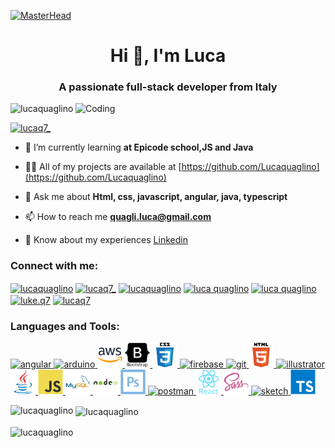 [![MasterHead](https://as1.ftcdn.net/v2/jpg/02/22/96/70/1000_F_222967089_uftweUTsmcqiDYMzFXvSdOI0AfwxNqa7.jpg)](https://github.com/Lucaquaglino)
<h1 align="center">Hi 👋, I'm Luca</h1>
<h3 align="center">A passionate full-stack developer from Italy</h3>
<img align="right" alt="Coding" width="400" src="https://tenor.com/it/view/programmer-gif-19019116">
<p align="left"> <img src="https://komarev.com/ghpvc/?username=lucaquaglino&label=Profile%20views&color=0e75b6&style=flat" alt="lucaquaglino" /> </p>



<p align="left"> <a href="https://twitter.com/lucaq7_" target="blank"><img src="https://img.shields.io/twitter/follow/lucaq7_?logo=twitter&style=for-the-badge" alt="lucaq7_" /></a> </p>

- 🌱 I’m currently learning **at Epicode school,JS and Java**

- 👨‍💻 All of my projects are available at [https://github.com/Lucaquaglino](https://github.com/Lucaquaglino)

- 💬 Ask me about **Html, css, javascript, angular, java, typescript**

- 📫 How to reach me **quagli.luca@gmail.com**

- 📄 Know about my experiences [Linkedin](https://www.linkedin.com/in/lucaquaglino/)

<h3 align="left">Connect with me:</h3>
<p align="left">
<a href="https://codepen.io/lucaquaglino" target="blank"><img align="center" src="https://tenor.com/it/view/programmer-gif-19019116" alt="lucaquaglino" height="30" width="40" /></a>
<a href="https://twitter.com/lucaq7_" target="blank"><img align="center" src="https://raw.githubusercontent.com/rahuldkjain/github-profile-readme-generator/master/src/images/icons/Social/twitter.svg" alt="lucaq7_" height="30" width="40" /></a>
<a href="https://linkedin.com/in/lucaquaglino" target="blank"><img align="center" src="https://raw.githubusercontent.com/rahuldkjain/github-profile-readme-generator/master/src/images/icons/Social/linked-in-alt.svg" alt="lucaquaglino" height="30" width="40" /></a>
<a href="https://stackoverflow.com/users/22074888/luca-quaglino" target="blank"><img align="center" src="https://raw.githubusercontent.com/rahuldkjain/github-profile-readme-generator/master/src/images/icons/Social/stack-overflow.svg" alt="luca quaglino" height="30" width="40" /></a>
<a href="https://fb.com/luca quaglino" target="blank"><img align="center" src="https://raw.githubusercontent.com/rahuldkjain/github-profile-readme-generator/master/src/images/icons/Social/facebook.svg" alt="luca quaglino" height="30" width="40" /></a>
<a href="https://instagram.com/luke.q7" target="blank"><img align="center" src="https://raw.githubusercontent.com/rahuldkjain/github-profile-readme-generator/master/src/images/icons/Social/instagram.svg" alt="luke.q7" height="30" width="40" /></a>
<a href="https://discord.gg/P8dDF3Sh9y" target="blank"><img align="center" src="https://raw.githubusercontent.com/rahuldkjain/github-profile-readme-generator/master/src/images/icons/Social/discord.svg" alt="lucaq7" height="30" width="40" /></a>
</p>

<h3 align="left">Languages and Tools:</h3>
<p align="left"> <a href="https://angular.io" target="_blank" rel="noreferrer"> <img src="https://angular.io/assets/images/logos/angular/angular.svg" alt="angular" width="40" height="40"/> </a> <a href="https://www.arduino.cc/" target="_blank" rel="noreferrer"> <img src="https://cdn.worldvectorlogo.com/logos/arduino-1.svg" alt="arduino" width="40" height="40"/> </a> <a href="https://aws.amazon.com" target="_blank" rel="noreferrer"> <img src="https://raw.githubusercontent.com/devicons/devicon/master/icons/amazonwebservices/amazonwebservices-original-wordmark.svg" alt="aws" width="40" height="40"/> </a> <a href="https://getbootstrap.com" target="_blank" rel="noreferrer"> <img src="https://raw.githubusercontent.com/devicons/devicon/master/icons/bootstrap/bootstrap-plain-wordmark.svg" alt="bootstrap" width="40" height="40"/> </a> <a href="https://www.w3schools.com/css/" target="_blank" rel="noreferrer"> <img src="https://raw.githubusercontent.com/devicons/devicon/master/icons/css3/css3-original-wordmark.svg" alt="css3" width="40" height="40"/> </a> <a href="https://firebase.google.com/" target="_blank" rel="noreferrer"> <img src="https://www.vectorlogo.zone/logos/firebase/firebase-icon.svg" alt="firebase" width="40" height="40"/> </a> <a href="https://git-scm.com/" target="_blank" rel="noreferrer"> <img src="https://www.vectorlogo.zone/logos/git-scm/git-scm-icon.svg" alt="git" width="40" height="40"/> </a> <a href="https://www.w3.org/html/" target="_blank" rel="noreferrer"> <img src="https://raw.githubusercontent.com/devicons/devicon/master/icons/html5/html5-original-wordmark.svg" alt="html5" width="40" height="40"/> </a> <a href="https://www.adobe.com/in/products/illustrator.html" target="_blank" rel="noreferrer"> <img src="https://www.vectorlogo.zone/logos/adobe_illustrator/adobe_illustrator-icon.svg" alt="illustrator" width="40" height="40"/> </a> <a href="https://www.java.com" target="_blank" rel="noreferrer"> <img src="https://raw.githubusercontent.com/devicons/devicon/master/icons/java/java-original.svg" alt="java" width="40" height="40"/> </a> <a href="https://developer.mozilla.org/en-US/docs/Web/JavaScript" target="_blank" rel="noreferrer"> <img src="https://raw.githubusercontent.com/devicons/devicon/master/icons/javascript/javascript-original.svg" alt="javascript" width="40" height="40"/> </a> <a href="https://www.mysql.com/" target="_blank" rel="noreferrer"> <img src="https://raw.githubusercontent.com/devicons/devicon/master/icons/mysql/mysql-original-wordmark.svg" alt="mysql" width="40" height="40"/> </a> <a href="https://nodejs.org" target="_blank" rel="noreferrer"> <img src="https://raw.githubusercontent.com/devicons/devicon/master/icons/nodejs/nodejs-original-wordmark.svg" alt="nodejs" width="40" height="40"/> </a> <a href="https://www.photoshop.com/en" target="_blank" rel="noreferrer"> <img src="https://raw.githubusercontent.com/devicons/devicon/master/icons/photoshop/photoshop-line.svg" alt="photoshop" width="40" height="40"/> </a> <a href="https://postman.com" target="_blank" rel="noreferrer"> <img src="https://www.vectorlogo.zone/logos/getpostman/getpostman-icon.svg" alt="postman" width="40" height="40"/> </a> <a href="https://reactjs.org/" target="_blank" rel="noreferrer"> <img src="https://raw.githubusercontent.com/devicons/devicon/master/icons/react/react-original-wordmark.svg" alt="react" width="40" height="40"/> </a> <a href="https://sass-lang.com" target="_blank" rel="noreferrer"> <img src="https://raw.githubusercontent.com/devicons/devicon/master/icons/sass/sass-original.svg" alt="sass" width="40" height="40"/> </a> <a href="https://www.sketch.com/" target="_blank" rel="noreferrer"> <img src="https://www.vectorlogo.zone/logos/sketchapp/sketchapp-icon.svg" alt="sketch" width="40" height="40"/> </a> <a href="https://www.typescriptlang.org/" target="_blank" rel="noreferrer"> <img src="https://raw.githubusercontent.com/devicons/devicon/master/icons/typescript/typescript-original.svg" alt="typescript" width="40" height="40"/> </a> </p>

<p><img align="left" src="https://github-readme-stats.vercel.app/api/top-langs?username=lucaquaglino&show_icons=true&locale=en&layout=compact" alt="lucaquaglino" /></p>

<p>&nbsp;<img align="center" src="https://github-readme-stats.vercel.app/api?username=lucaquaglino&show_icons=true&locale=en" alt="lucaquaglino" /></p>

<p><img align="center" src="https://github-readme-streak-stats.herokuapp.com/?user=lucaquaglino&" alt="lucaquaglino" /></p>

